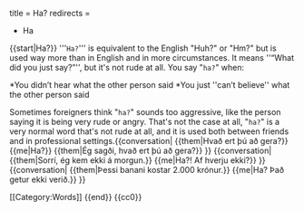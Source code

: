 title = Ha?
redirects =
- Ha
>>>>

{{start|Ha?}}
'''`Ha?`''' is equivalent to the English "Huh?" or "Hm?" but is used way more than in English and in more circumstances. It means ''“What did you just say?”'', but it's not rude at all. You say "`ha?`" when:

*You didn’t hear what the other person said
*You just ''can’t believe'' what the other person said

Sometimes foreigners think "`ha?`" sounds too aggressive, like the person saying it is being very rude or angry. That's not the case at all, "`ha?`" is a very normal word that's not rude at all, and it is used both between friends and in professional settings.{{conversation|
{{them|Hvað ert þú að gera?}}
{{me|Ha?}}
{{them|Ég sagði, hvað ert þú að gera?}}
}}
{{conversation|
{{them|Sorrí, ég kem ekki á morgun.}}
{{me|Ha?! Af hverju ekki?}}
}}
{{conversation|
{{them|Þessi banani kostar 2.000 krónur.}}
{{me|Ha? Það getur ekki verið.}}
}}

[[Category:Words]]
{{end}}
<noinclude>{{cc0}}</noinclude>
